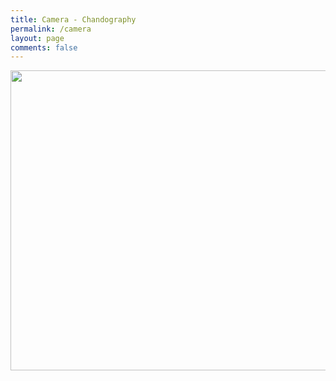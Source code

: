 ```yaml
---
title: Camera - Chandography
permalink: /camera
layout: page
comments: false
---
```


<a data-flickr-embed="true" href="https://www.flickr.com/photos/96018986@N04" title=""><img src="https://live.staticflickr.com/4532/38632604492_728d09f10c_z.jpg" width="640" height="480" alt=""/></a><script async src="//embedr.flickr.com/assets/client-code.js" charset="utf-8"></script>